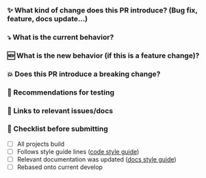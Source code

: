 ### :sparkles: What kind of change does this PR introduce? (Bug fix, feature, docs update...)


### :arrow_heading_down: What is the current behavior?


### :new: What is the new behavior (if this is a feature change)?


### :boom: Does this PR introduce a breaking change?


### :bug: Recommendations for testing


### :memo: Links to relevant issues/docs


### :thinking: Checklist before submitting

- [ ] All projects build
- [ ] Follows style guide lines ([code style guide](https://github.com/MvvmCross/MvvmCross#code-style-guidelines))
- [ ] Relevant documentation was updated ([docs style guide](https://www.mvvmcross.com/documentation/contributing/mvvmcross-docs-style-guide))
- [ ] Rebased onto current develop
